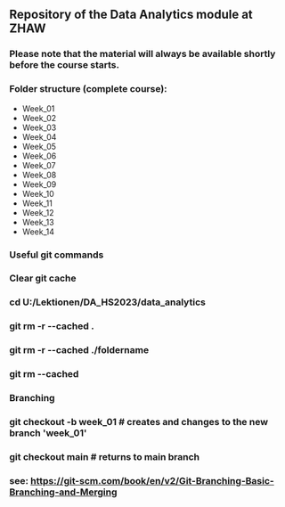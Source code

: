 ## Repository of the Data Analytics module at ZHAW
### Please note that the material will always be available shortly before the course starts.

### Folder structure (complete course):
- Week_01
- Week_02
- Week_03
- Week_04
- Week_05
- Week_06
- Week_07
- Week_08
- Week_09
- Week_10
- Week_11
- Week_12
- Week_13
- Week_14

### Useful git commands 

### Clear git cache
### cd U:/Lektionen/DA_HS2023/data_analytics
### git rm -r --cached .
### git rm -r --cached ./foldername
### git rm --cached <filename>

### Branching
### git checkout -b week_01  # creates and changes to the new branch 'week_01'
### git checkout main        # returns to main branch

### see: https://git-scm.com/book/en/v2/Git-Branching-Basic-Branching-and-Merging